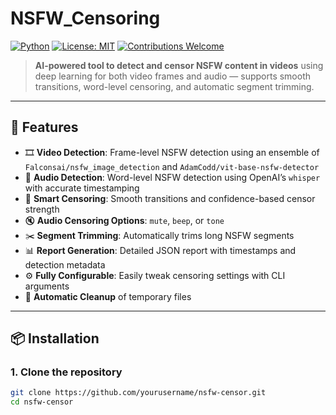 # NSFW_Censoring

[![Python](https://img.shields.io/badge/python-3.8+-blue.svg)](https://www.python.org/)
[![License: MIT](https://img.shields.io/badge/License-MIT-green.svg)](LICENSE)
[![Contributions Welcome](https://img.shields.io/badge/contributions-welcome-orange.svg)](CONTRIBUTING.md)

> **AI-powered tool to detect and censor NSFW content in videos** using deep learning for both video frames and audio — supports smooth transitions, word-level censoring, and automatic segment trimming.

---

## 🚀 Features

- 🎞️ **Video Detection**: Frame-level NSFW detection using an ensemble of `Falconsai/nsfw_image_detection` and `AdamCodd/vit-base-nsfw-detector`
- 🎤 **Audio Detection**: Word-level NSFW detection using OpenAI’s `whisper` with accurate timestamping
- 🧠 **Smart Censoring**: Smooth transitions and confidence-based censor strength
- 🔇 **Audio Censoring Options**: `mute`, `beep`, or `tone`
- ✂️ **Segment Trimming**: Automatically trims long NSFW segments
- 📊 **Report Generation**: Detailed JSON report with timestamps and detection metadata
- ⚙️ **Fully Configurable**: Easily tweak censoring settings with CLI arguments
- 🧹 **Automatic Cleanup** of temporary files

---

## 📦 Installation

### 1. Clone the repository
```bash
git clone https://github.com/yourusername/nsfw-censor.git
cd nsfw-censor

